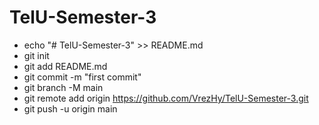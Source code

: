 ﻿# TelU-Semester-3
- echo "# TelU-Semester-3" >> README.md
- git init
- git add README.md
- git commit -m "first commit"
- git branch -M main
- git remote add origin https://github.com/VrezHy/TelU-Semester-3.git
- git push -u origin main
